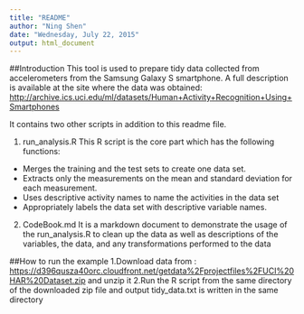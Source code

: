 ```yaml
---
title: "README"
author: "Ning Shen"
date: "Wednesday, July 22, 2015"
output: html_document
---
```

##Introduction
This tool is used to prepare tidy data collected from accelerometers from the Samsung Galaxy S smartphone. A full description is available at the site where the data was obtained: 
http://archive.ics.uci.edu/ml/datasets/Human+Activity+Recognition+Using+Smartphones 

It contains two other scripts in addition to this readme file.

1. run_analysis.R
This R script is the core part which has the following functions:
+ Merges the training and the test sets to create one data set.
+ Extracts only the measurements on the mean and standard deviation for each measurement. 
+ Uses descriptive activity names to name the activities in the data set
+ Appropriately labels the data set with descriptive variable names. 

2. CodeBook.md
It is a markdown document to demonstrate the usage of the run_analysis.R to clean up the data as well as descriptions of the variables, the data, and any transformations performed to the data

##How to run the example
1.Download data from : https://d396qusza40orc.cloudfront.net/getdata%2Fprojectfiles%2FUCI%20HAR%20Dataset.zip 
and unzip it
2.Run the R script from the same directory of the downloaded zip file and output tidy_data.txt is written in the same directory


